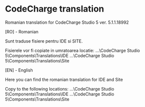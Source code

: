 # CodeCharge translation
 Romanian translation for CodeCharge Studio 5 ver. 5.1.1.18992

[RO] - Romanian

Sunt traduse fisiere pentru IDE si SITE.

Fisierele vor fi copiate in umratoarea locatie:
...\CodeCharge Studio 5\Components\Translations\IDE
...\CodeCharge Studio 5\Components\Translations\Site

[EN] - English

Here you can find the romanian translation for IDE and Site

Copy to the following locations:
...\CodeCharge Studio 5\Components\Translations\IDE
...\CodeCharge Studio 5\Components\Translations\Site
